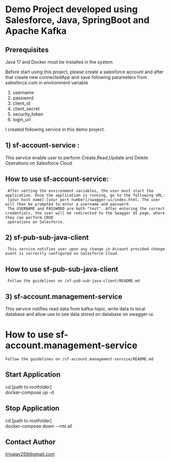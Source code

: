 # Demo Project developed using Salesforce, Java, SpringBoot and Apache Kafka

## Prerequisites
  Java 17 and Docker must be installed in the system

Before start using this project, please create a salesforce account and after that create new connectedApp and save following parameters from salesforce.com in environment variable
1) username
2) password
3) client_id
4) client_secret
5) security_token
6) login_url

I created following service in this demo project.
## 1) sf-account-service :
   This service enable user to perform Create,Read,Update and Delete Operations on Salesforce Cloud
   ## How to use sf-account-service:
     After setting the environment variables, the user must start the application. Once the application is running, go to the following URL:
     [your host name]:[your port number]/swagger-ui/index.html. The user will then be prompted to enter a username and password.
     The USERNAME and PASSWORD are both "test". After entering the correct credentials, the user will be redirected to the Swagger UI page, where they can perform CRUD 
     operations on Salesforce.
## 2) sf-pub-sub-java-client
     This service notifies user upon any change in Account provided change event is correctly configured on Salesforce Cloud.
  ## How to use sf-pub-sub-java-client
     Follow the guidelines on /sf-pub-sub-java-client/README.md 
## 3) sf-account.management-service
  This service notifies read data from kafka-topic, write data to local database and allow use to see data stored on database on swagger-ui.
   # How to use sf-account.management-service
    Follow the guidelines on /sf-account.management-service/README.md 

## Start Application
   cd [path to rootfolder] <br/>
   docker-compose up -d
## Stop Application
  cd [path to rootfolder]  <br/>
   docker-compose down --rmi all
## Contact Author
  trivajay259@gmail.com
